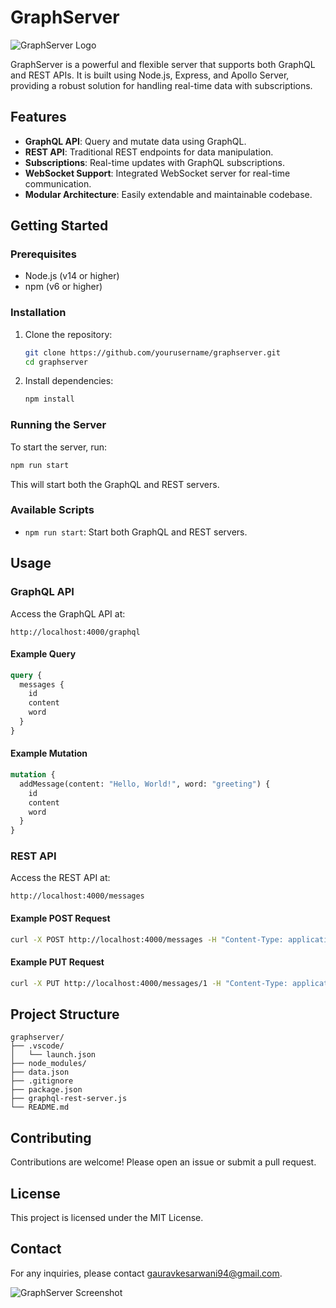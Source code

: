 # GraphServer

![GraphServer Logo](https://via.placeholder.com/150)

GraphServer is a powerful and flexible server that supports both GraphQL and REST APIs. It is built using Node.js, Express, and Apollo Server, providing a robust solution for handling real-time data with subscriptions.

## Features

- **GraphQL API**: Query and mutate data using GraphQL.
- **REST API**: Traditional REST endpoints for data manipulation.
- **Subscriptions**: Real-time updates with GraphQL subscriptions.
- **WebSocket Support**: Integrated WebSocket server for real-time communication.
- **Modular Architecture**: Easily extendable and maintainable codebase.

## Getting Started

### Prerequisites

- Node.js (v14 or higher)
- npm (v6 or higher)

### Installation

1. Clone the repository:
    ```sh
    git clone https://github.com/yourusername/graphserver.git
    cd graphserver
    ```

2. Install dependencies:
    ```sh
    npm install
    ```

### Running the Server

To start the server, run:
```sh
npm run start
```

This will start both the GraphQL and REST servers.

### Available Scripts

- `npm run start`: Start both GraphQL and REST servers.

## Usage

### GraphQL API

Access the GraphQL API at:
```
http://localhost:4000/graphql
```

#### Example Query
```graphql
query {
  messages {
    id
    content
    word
  }
}
```

#### Example Mutation
```graphql
mutation {
  addMessage(content: "Hello, World!", word: "greeting") {
    id
    content
    word
  }
}
```

### REST API

Access the REST API at:
```
http://localhost:4000/messages
```

#### Example POST Request
```sh
curl -X POST http://localhost:4000/messages -H "Content-Type: application/json" -d '{"content": "Hello, World!", "word": "greeting"}'
```

#### Example PUT Request
```sh
curl -X PUT http://localhost:4000/messages/1 -H "Content-Type: application/json" -d '{"content": "Updated Content", "word": "updated"}'
```

## Project Structure

```
graphserver/
├── .vscode/
│   └── launch.json
├── node_modules/
├── data.json
├── .gitignore
├── package.json
├── graphql-rest-server.js
└── README.md
```

## Contributing

Contributions are welcome! Please open an issue or submit a pull request.

## License

This project is licensed under the MIT License.

## Contact

For any inquiries, please contact [gauravkesarwani94@gmail.com](mailto:gauravkesarwani94@gmail.com).

![GraphServer Screenshot](https://via.placeholder.com/800x400)
